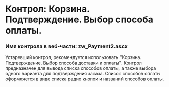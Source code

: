 ﻿---
description: 2.4.9.1
---
# Контрол: Корзина. Подтверждение. Выбор способа оплаты.
### Имя контрола в веб-части: zw_Payment2.ascx
Устаревший контрол, рекомендуется использовать "Корзина. Подтверждение. Выбор способа доставки и оплаты".
Контрол предназначен для вывода списка способов оплаты, а также выбора одного варианта для подтверждения заказа.
Список способов оплаты оформляется в виде списка радио кнопок и названий способов оплаты.
